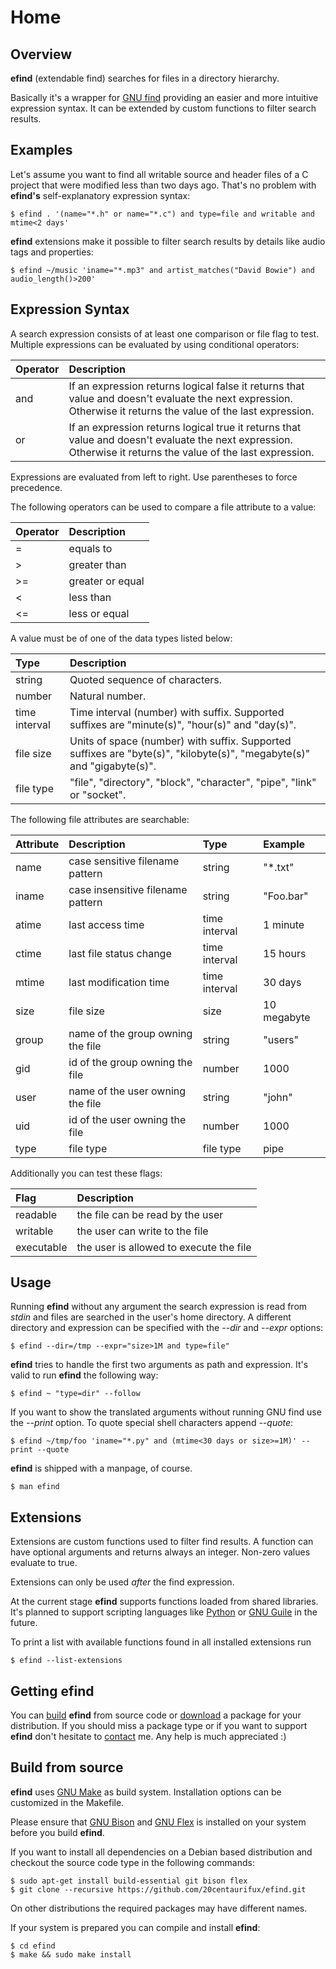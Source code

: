# Home

## Overview

**efind** (extendable find) searches for files in a directory hierarchy.

Basically it's a wrapper for [GNU find](https://www.gnu.org/software/findutils/)
providing an easier and more intuitive expression syntax. It can be extended
by custom functions to filter search results.

## Examples

Let's assume you want to find all writable source and header files of a C project
that were modified less than two days ago. That's no problem with **efind's**
self-explanatory expression syntax:

```
$ efind . '(name="*.h" or name="*.c") and type=file and writable and mtime<2 days'
```

**efind** extensions make it possible to filter search results by details like
audio tags and properties:

```
$ efind ~/music 'iname="*.mp3" and artist_matches("David Bowie") and audio_length()>200'
```

## Expression Syntax

A search expression consists of at least one comparison or file flag to test. Multiple
expressions can be evaluated by using conditional operators:

| Operator | Description                                                                                                                                                   |
| :------- | :------------------------------------------------------------------------------------------------------------------------------------------------------------ |
| and      | If an expression returns logical false it returns that value and doesn't evaluate the next expression. Otherwise it returns the value of the last expression. |
| or       | If an expression returns logical true it returns that value and doesn't evaluate the next expression. Otherwise it returns the value of the last expression.  |

Expressions are evaluated from left to right. Use parentheses to force precedence.

The following operators can be used to compare a file attribute to a value:

| Operator | Description      |
| :------- | :--------------- |
| =        | equals to        |
| >        | greater than     |
| >=       | greater or equal |
| <        | less than        |
| <=       | less or equal    |

A value must be of one of the data types listed below:

| Type          | Description                                                                                                            |
| :------------ | :--------------------------------------------------------------------------------------------------------------------- |
| string        | Quoted sequence of characters.                                                                                         |
| number        | Natural number.                                                                                                        |
| time interval | Time interval (number) with suffix. Supported suffixes are "minute(s)", "hour(s)" and "day(s)".                        |
| file size     | Units of space (number) with suffix. Supported suffixes are "byte(s)", "kilobyte(s)", "megabyte(s)" and "gigabyte(s)". |
| file type     | "file", "directory", "block", "character", "pipe", "link" or "socket".                                                 |

The following file attributes are searchable:

| Attribute | Description                       | Type            | Example     |
| :-------- | :-------------------------------- | :-------------- | :---------- |
| name      | case sensitive filename pattern   | string          | "*.txt"     |
| iname     | case insensitive filename pattern | string          | "Foo.bar"   |
| atime     | last access time                  | time interval   | 1 minute    |
| ctime     | last file status change           | time interval   | 15 hours    |
| mtime     | last modification time            | time interval   | 30 days     |
| size      | file size                         | size            | 10 megabyte |
| group     | name of the group owning the file | string          | "users"     |
| gid       | id of the group owning the file   | number          | 1000        |
| user      | name of the user owning the file  | string          | "john"      |
| uid       | id of the user owning the file    | number          | 1000        |
| type      | file type                         | file type       | pipe        |

Additionally you can test these flags:

| Flag       | Description                             |
| :--------- | :-------------------------------------- |
| readable   | the file can be read by the user        |
| writable   | the user can write to the file          |
| executable | the user is allowed to execute the file |

## Usage

Running **efind** without any argument the search expression is read from *stdin*
and files are searched in the user's home directory. A different directory and
expression can be specified with the *--dir* and *--expr* options:

```
$ efind --dir=/tmp --expr="size>1M and type=file"
```

**efind** tries to handle the first two arguments as path and expression. It's
valid to run **efind** the following way:

```
$ efind ~ "type=dir" --follow
```

If you want to show the translated arguments without running GNU find use the
*--print* option. To quote special shell characters append *--quote*:

```
$ efind ~/tmp/foo 'iname="*.py" and (mtime<30 days or size>=1M)' --print --quote
```

**efind** is shipped with a manpage, of course.

```
$ man efind
```

## Extensions

Extensions are custom functions used to filter find results. A function can
have optional arguments and returns always an integer. Non-zero values evaluate to true.

Extensions can only be used *after* the find expression. 

At the current stage **efind** supports functions loaded from shared libraries.
It's planned to support scripting languages like [Python](https://www.python.org/)
or [GNU Guile](https://www.gnu.org/software/guile/) in the future.

To print a list with available functions found in all installed extensions run

```
$ efind --list-extensions
```

## Getting efind

You can [build](#build-from-source) **efind** from source code or [download](/downloads)
a package for your distribution. If you should miss a package type or if you want to
support **efind** don't hesitate to [contact](/contact) me. Any help is
much appreciated :)

## Build from source

**efind** uses [GNU Make](https://www.gnu.org/software/make/) as build system.
Installation options can be customized in the Makefile.

Please ensure that [GNU Bison](https://www.gnu.org/software/bison/) and
[GNU Flex](https://www.gnu.org/software/flex/) is installed on your system before
you build **efind**.

If you want to install all dependencies on a Debian based distribution and checkout
the source code type in the following commands:

```
$ sudo apt-get install build-essential git bison flex
$ git clone --recursive https://github.com/20centaurifux/efind.git
```

On other distributions the required packages may have different names.

If your system is prepared you can compile and install **efind**:

```
$ cd efind
$ make && sudo make install
```
